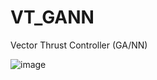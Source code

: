 # VT_GANN
Vector Thrust Controller (GA/NN)

![image](https://github.com/user-attachments/assets/c586a747-ccfb-472c-b1e3-17f73e55947b)

